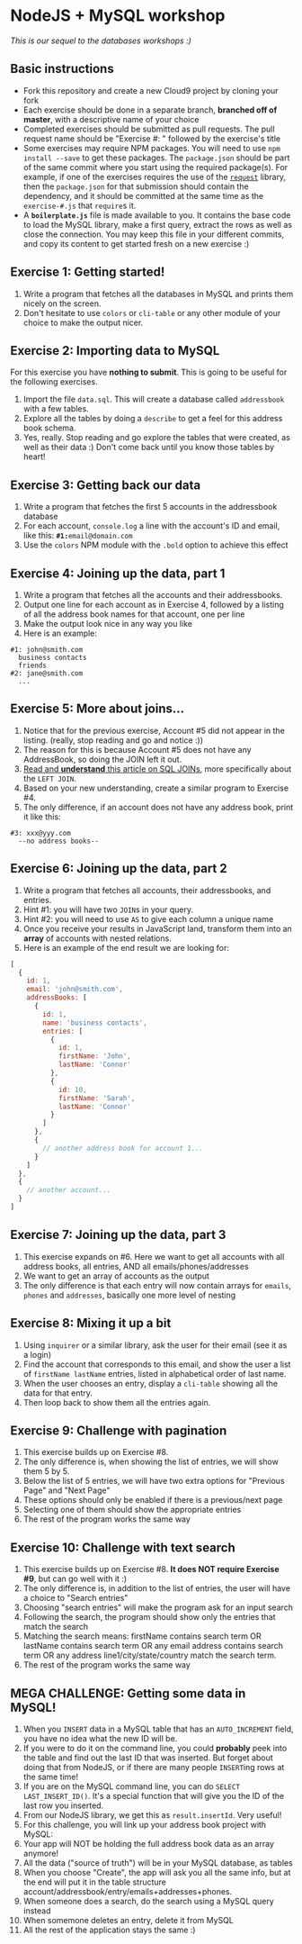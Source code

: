 # NodeJS + MySQL workshop
*This is our sequel to the databases workshops :)*

## Basic instructions
* Fork this repository and create a new Cloud9 project by cloning your fork
* Each exercise should be done in a separate branch, **branched off of master**, with a descriptive name of your choice
* Completed exercises should be submitted as pull requests. The pull request name should be "Exercise #: " followed by the exercise's title
* Some exercises may require NPM packages. You will need to use `npm install --save` to get these packages. The `package.json` should be part of the same commit where you start using the required package(s). For example, if one of the exercises requires the use of the [`request`](https://github.com/request/request) library, then the `package.json` for that submission should contain the dependency, and it should be committed at the same time as the `exercise-#.js` that `require`s it.
* A **`boilerplate.js`** file is made available to you. It contains the base code to load the MySQL library, make a first query, extract the rows as well as close the connection. You may keep this file in your different commits, and copy its content to get started fresh on a new exercise :)

## Exercise 1: Getting started!
1. Write a program that fetches all the databases in MySQL and prints them nicely on the screen.
2. Don't hesitate to use `colors` or `cli-table` or any other module of your choice to make the output nicer.

## Exercise 2: Importing data to MySQL
For this exercise you have **nothing to submit**. This is going to be useful for the following exercises.

1. Import the file `data.sql`. This will create a database called `addressbook` with a few tables.
2. Explore all the tables by doing a `describe` to get a feel for this address book schema.
3. Yes, really. Stop reading and go explore the tables that were created, as well as their data :) Don't come back until you know those tables by heart!

## Exercise 3: Getting back our data
1. Write a program that fetches the first 5 accounts in the addressbook database
2. For each account, `console.log` a line with the account's ID and email, like this: **`#1:`**`email@domain.com`
3. Use the `colors` NPM module with the `.bold` option to achieve this effect

## Exercise 4: Joining up the data, part 1
1. Write a program that fetches all the accounts and their addressbooks.
2. Output one line for each account as in Exercise 4, followed by a listing of all the address book names for that account, one per line
3. Make the output look nice in any way you like
4. Here is an example:
```
#1: john@smith.com
  business contacts
  friends
#2: jane@smith.com
  ...
```

## Exercise 5: More about joins...
1. Notice that for the previous exercise, Account #5 did not appear in the listing. (really, stop reading and go and notice :))
2. The reason for this is because Account #5 does not have any AddressBook, so doing the JOIN left it out.
3. [Read and **understand** this article on SQL JOINs](http://blog.codinghorror.com/a-visual-explanation-of-sql-joins/), more specifically about the `LEFT JOIN`.
4. Based on your new understanding, create a similar program to Exercise #4.
5. The only difference, if an account does not have any address book, print it like this:
```
#3: xxx@yyy.com
  --no address books--
```

## Exercise 6: Joining up the data, part 2
1. Write a program that fetches all accounts, their addressbooks, and entries.
2. Hint #1: you will have two `JOIN`s in your query.
3. Hint #2: you will need to use `AS` to give each column a unique name
4. Once you receive your results in JavaScript land, transform them into an **array** of accounts with nested relations.
5. Here is an example of the end result we are looking for:
```javascript
[
  {
    id: 1,
    email: 'john@smith.com',
    addressBooks: [
      {
        id: 1,
        name: 'business contacts',
        entries: [
          {
            id: 1,
            firstName: 'John',
            lastName: 'Connor'
          },
          {
            id: 10,
            firstName: 'Sarah',
            lastName: 'Connor'
          }
        ]
      },
      {
        // another address book for account 1...
      }
    ]
  },
  {
    // another account...
  }
]
```

## Exercise 7: Joining up the data, part 3
1. This exercise expands on #6. Here we want to get all accounts with all address books, all entries, AND all emails/phones/addresses
2. We want to get an array of accounts as the output
3. The only difference is that each entry will now contain arrays for `emails`, `phones` and `addresses`, basically one more level of nesting

## Exercise 8: Mixing it up a bit
1. Using `inquirer` or a similar library, ask the user for their email (see it as a login)
2. Find the account that corresponds to this email, and show the user a list of `firstName lastName` entries, listed in alphabetical order of last name.
3. When the user chooses an entry, display a `cli-table` showing all the data for that entry.
4. Then loop back to show them all the entries again.

## Exercise 9: Challenge with pagination
1. This exercise builds up on Exercise #8.
2. The only difference is, when showing the list of entries, we will show them 5 by 5.
3. Below the list of 5 entries, we will have two extra options for "Previous Page" and "Next Page"
4. These options should only be enabled if there is a previous/next page
5. Selecting one of them should show the appropriate entries
6. The rest of the program works the same way

## Exercise 10: Challenge with text search
1. This exercise builds up on Exercise #8. **It does NOT require Exercise #9**, but can go well with it :)
2. The only difference is, in addition to the list of entries, the user will have a choice to "Search entries"
3. Choosing "search entries" will make the program ask for an input search
4. Following the search, the program should show only the entries that match the search
5. Matching the search means: firstName contains search term OR lastName contains search term OR any email address contains search term OR any address line1/city/state/country match the search term.
6. The rest of the program works the same way

## MEGA CHALLENGE: Getting some data in MySQL!
1. When you `INSERT` data in a MySQL table that has an `AUTO_INCREMENT` field, you have no idea what the new ID will be.
2. If you were to do it on the command line, you could **probably** peek into the table and find out the last ID that was inserted. But forget about doing that from NodeJS, or if there are many people `INSERT`ing rows at the same time!
3. If you are on the MySQL command line, you can do `SELECT LAST_INSERT_ID()`. It's a special function that will give you the ID of the last row you inserted.
4. From our NodeJS library, we get this as `result.insertId`. Very useful!
5. For this challenge, you will link up your address book project with MySQL:
  1. Your app will NOT be holding the full address book data as an array anymore!
  2. All the data ("source of truth") will be in your MySQL database, as tables
  3. When you choose "Create", the app will ask you all the same info, but at the end will put it in the table structure account/addressbook/entry/emails+addresses+phones.
  4. When someone does a search, do the search using a MySQL query instead
  6. When somemone deletes an entry, delete it from MySQL
  6. All the rest of the application stays the same :)
